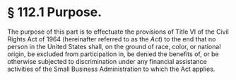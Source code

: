 # § 112.1   Purpose.

The purpose of this part is to effectuate the provisions of Title VI of the Civil Rights Act of 1964 (hereinafter referred to as the *Act*) to the end that no person in the United States shall, on the ground of race, color, or national origin, be excluded from participation in, be denied the benefits of, or be otherwise subjected to discrimination under any financial assistance activities of the Small Business Administration to which the Act applies. 




